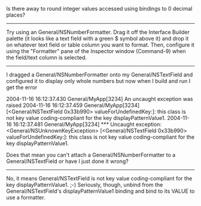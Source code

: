 Is there away to round integer values accessed using bindings to 0 decimal places?

----

Try using an General/NSNumberFormatter. Drag it off the Interface Builder palette (it looks like a text field with a green $ symbol above it) and drop it on whatever text field or table column you want to format. Then, configure it using the "Formatter" pane of the Inspector window (Command-9) when the field/text column is selected.

----

I dragged a General/NSNumberFormatter onto my General/NSTextField and configured it to display only whole numbers but now when I build and run I get the error

    

2004-11-16 16:12:37.430 General/MyApp[3234] An uncaught exception was raised
2004-11-16 16:12:37.459 General/MyApp[3234] [<General/NSTextField 0x33b990> valueForUndefinedKey:]: this class is not key value coding-compliant for the key displayPatternValue1.
2004-11-16 16:12:37.481 General/MyApp[3234] *** Uncaught exception: <General/NSUnknownKeyException> [<General/NSTextField 0x33b990> valueForUndefinedKey:]: this class is not key value coding-compliant for the key displayPatternValue1.



Does that mean you can't attach a General/NSNumberFormatter to a General/NSTextField or have I just done it wrong?

----

No, it means General/NSTextField is not key value coding-compliant for the key displayPatternValue1. ;-) Seriously, though, unbind from the General/NSTextField's displayPatternValue1 binding and bind to its VALUE to use a formatter.
